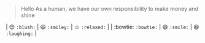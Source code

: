 >Hello As a human, we have our own responsibility to make money and shine

 | :blush: `:blush:` | :smiley: `:smiley:` | :relaxed: `:relaxed:` |
| :bowtie: `:bowtie:` | :smile: `:smile:` | :laughing: `:laughing:` |

